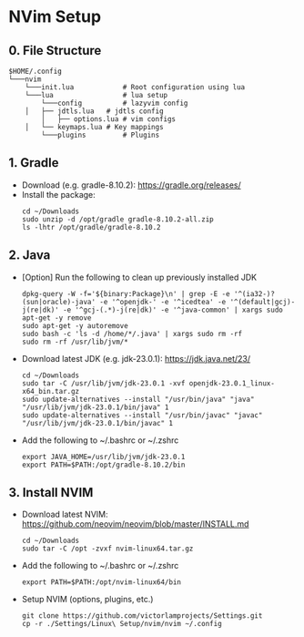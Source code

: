 # NVim Setup
## 0. File Structure 
```
$HOME/.config
└───nvim
    └───init.lua        	# Root configuration using lua
    └───lua   				# lua setup
        └───config      	# lazyvim config
	│   ├── jdtls.lua 	# jdtls config
        │   ├── options.lua	# vim configs
	│   └── keymaps.lua	# Key mappings
        └───plugins     	# Plugins
```

## 1. Gradle
   - Download (e.g. gradle-8.10.2): https://gradle.org/releases/
   - Install the package:
     ```
     cd ~/Downloads
     sudo unzip -d /opt/gradle gradle-8.10.2-all.zip
     ls -lhtr /opt/gradle/gradle-8.10.2
     ```
## 2. Java
   - [Option] Run the following to clean up previously installed JDK
     ```
     dpkg-query -W -f='${binary:Package}\n' | grep -E -e '^(ia32-)?(sun|oracle)-java' -e '^openjdk-' -e '^icedtea' -e '^(default|gcj)-j(re|dk)' -e '^gcj-(.*)-j(re|dk)' -e '^java-common' | xargs sudo apt-get -y remove
     sudo apt-get -y autoremove
     sudo bash -c 'ls -d /home/*/.java' | xargs sudo rm -rf
     sudo rm -rf /usr/lib/jvm/*
     ```
   - Download latest JDK (e.g. jdk-23.0.1): https://jdk.java.net/23/
     ```
     cd ~/Downloads
     sudo tar -C /usr/lib/jvm/jdk-23.0.1 -xvf openjdk-23.0.1_linux-x64_bin.tar.gz
     sudo update-alternatives --install "/usr/bin/java" "java" "/usr/lib/jvm/jdk-23.0.1/bin/java" 1
     sudo update-alternatives --install "/usr/bin/javac" "javac" "/usr/lib/jvm/jdk-23.0.1/bin/javac" 1
     ```
   - Add the following to ~/.bashrc or ~/.zshrc
     ```
     export JAVA_HOME=/usr/lib/jvm/jdk-23.0.1
     export PATH=$PATH:/opt/gradle-8.10.2/bin
     ```

## 3. Install NVIM 
   - Download latest NVIM: https://github.com/neovim/neovim/blob/master/INSTALL.md
     ```
     cd ~/Downloads
     sudo tar -C /opt -zvxf nvim-linux64.tar.gz
     ```
   - Add the following to ~/.bashrc or ~/.zshrc
     ```
     export PATH=$PATH:/opt/nvim-linux64/bin
     ```
   - Setup NVIM (options, plugins, etc.)
     ```
     git clone https://github.com/victorlamprojects/Settings.git
     cp -r ./Settings/Linux\ Setup/nvim/nvim ~/.config  
     ```

